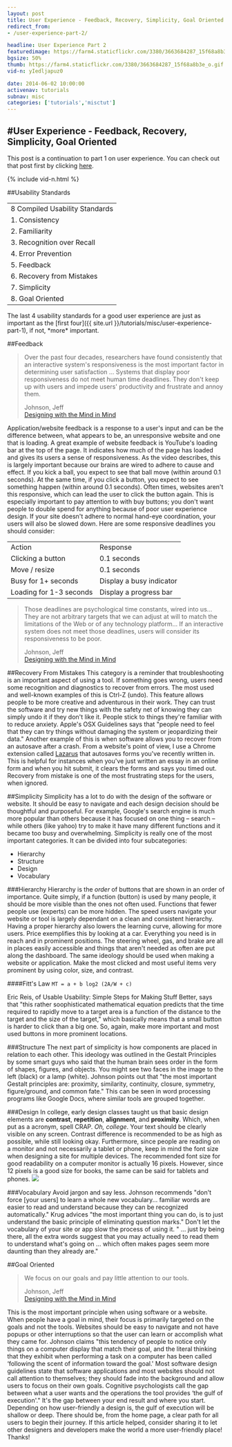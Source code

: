 ```yaml
---
layout: post
title: User Experience - Feedback, Recovery, Simplicity, Goal Oriented
redirect_from:
- /user-experience-part-2/

headline: User Experience Part 2
featuredimage: https://farm4.staticflickr.com/3380/3663684287_15f68a8b3e_o.gif
bgsize: 50%
thumb: https://farm4.staticflickr.com/3380/3663684287_15f68a8b3e_o.gif
vid-n: yIedljapuz0

date: 2014-06-02 10:00:00
activenav: tutorials
subnav: misc
categories: ['tutorials','misctut']
---
```

#User Experience - Feedback, Recovery, Simplicity, Goal Oriented
---
<div class="bg-warning">This post is a continuation to part 1 on user experience. You can check out that post first by clicking <a href="{{ site.url }}/tutorials/misc/user-experience-part-1">here</a>.</div>

{% include vid-n.html %}

##Usability Standards
<table class="table table-striped">
	<tr class="info text-center">
		<td>8 Compiled Usability Standards</td>
	</tr>
	<tr>
		<td>1. Consistency</td>
	</tr>
	<tr>
		<td>2. Familiarity</td>
	</tr>
	<tr>
		<td>3. Recognition over Recall</td>
	</tr>
	<tr>
		<td>4. Error Prevention</td>
	</tr>
	<tr>
		<td>5. Feedback</td>
	</tr>
	<tr>
		<td>6. Recovery from Mistakes</td>
	</tr>
	<tr>
		<td>7. Simplicity</td>
	</tr>
	<tr>
		<td>8. Goal Oriented</td>
	</tr>
</table>
The last 4 usability standards for a good user experience are just as important as the [first four]({{ site.url }}/tutorials/misc/user-experience-part-1), if not, *more* important.

##Feedback
>Over the past four decades, researchers have found consistently that an interactive system's responsiveness is the most important factor in determining user satisfaction ... Systems that display poor responsiveness do not meet human time deadlines. They don't keep up with users and impede users' productivity and frustrate and annoy them.
><footer>Johnson, Jeff<br><a href="http://amzn.to/1oTiNcc" class="amazon book">Designing with the Mind in Mind</a></footer>

Application/website feedback is a response to a user's input and can be the difference between, what appears to be, an unresponsive website and one that is loading. A great example of website feedback is YouTube's loading bar at the top of the page. It indicates how much of the page has loaded and gives its users a sense of responsiveness. As the video describes, this is largely important because our brains are wired to adhere to cause and effect. If you kick a ball, you expect to see that ball move (within around 0.1 seconds). At the same time, if you click a button, you expect to see something happen (within around 0.1 seconds). Often times, websites aren't this responsive, which can lead the user to click the button again. This is especially important to pay attention to with buy buttons; you don't want people to double spend for anything because of poor user experience design. If your site doesn't adhere to normal hand-eye coordination, your users will also be slowed down. Here are some responsive deadlines you should consider:

<table class="table table-striped">
	<tr class="info">
		<td>Action</td>
		<td>Response</td>
	</tr>
	<tr>
		<td>Clicking a button</td>
		<td>0.1 seconds</td>
	</tr>
	<tr>
		<td>Move / resize</td>
		<td>0.1 seconds</td>
	</tr>
	<tr>
		<td>Busy for 1+ seconds</td>
		<td>Display a busy indicator</td>
	</tr>
	<tr>
		<td>Loading for 1-3 seconds</td>
		<td>Display a progress bar</td>
	</tr>
</table>

>Those deadlines are psychological time constants, wired into us... They are not arbitrary targets that we can adjust at will to match the limitations of the Web or of any technology platform... If an interactive system does not meet those deadlines, users will consider its responsiveness to be poor.
><footer>Johnson, Jeff<br><a href="http://amzn.to/1oTiNcc" class="amazon book">Designing with the Mind in Mind</a></footer>

##Recovery From Mistakes
This category is a reminder that troubleshooting is an important aspect of using a tool. If something goes wrong, users need some recognition and diagnostics to recover from errors. The most used and well-known examples of this is Ctrl-Z (undo). This feature allows people to be more creative and adventurous in their work. They can trust the software and try new things with the safety net of knowing they can simply undo it if they don't like it. People stick to things they're familiar with to reduce anxiety. Apple's OSX Guidelines says that "people need to feel that they can try things without damaging the system or jeopardizing their data." Another example of this is when software allows you to recover from an autosave after a crash. From a website's point of view, I use a Chrome extension called [Lazarus](http://goo.gl/Vr8qlM) that autosaves forms you've recently written in. This is helpful for instances when you've just written an essay in an online form and when you hit submit, it clears the forms and says you timed out. Recovery from mistake is one of the most frustrating steps for the users, when ignored.

##Simplicity
Simplicity has a lot to do with the design of the software or website. It should be easy to navigate and each design decision should be thoughtful and purposeful. For example, Google's search engine is much more popular than others because it has focused on one thing – search – while others (like yahoo) try to make it have many different functions and it became too busy and overwhelming. Simplicity is really one of the most important categories. It can be divided into four subcategories:

* Hierarchy
* Structure
* Design
* Vocabulary

###Hierarchy
Hierarchy is the *order* of buttons that are shown in an order of importance. Quite simply, if a function (button) is used by many people, it should be more visible than the ones not often used. Functions that fewer people use (experts) can be more hidden. The speed users navigate your website or tool is largely dependant on a clean and consistent hierarchy. Having a proper hierarchy also lowers the learning curve, allowing for more users. Price exemplifies this by looking at a car. Everything you need is in reach and in prominent positions. The steering wheel, gas, and brake are all in places easily accessible and things that aren't needed as often are put along the dashboard. The same ideology should be used when making a website or application. Make the most clicked and most useful items very prominent by using color, size, and contrast.

####Fitt's Law
`MT = a + b log2 (2A/W + c)`

Eric Reis, of Usable Usability: Simple Steps for Making Stuff Better, says that "this rather soophisticated mathematical equation predicts that the time required to rapidly move to a target area is a function of the distance to the target and the size of the target," which basically means that a small button is harder to click than a big one. So, again, make more important and most used buttons in more prominent locations.

###Structure
<img src="http://i2.wp.com/i.imgur.com/kFr3ZVt.png" alt="" class="pull-left">The next part of simplicity is how components are placed in relation to each other. This ideology was outlined in the Gestalt Principles by some smart guys who said that the human brain sees order in the form of shapes, figures, and objects. You might see two faces in the image to the left (black) or a lamp (white). Johnson points out that "the most important Gestalt principles are: proximity, similarity, continuity, closure, symmetry, figure/ground, and common fate." This can be seen in word processing programs like Google Docs, where similar tools are grouped together.

###Design
In college, early design classes taught us that basic design elements are **contrast**, **repetition**, **alignment**, and **proximity**. Which, when put as a acronym, spell CRAP. *Oh, college*. Your text should be clearly visible on any screen. Contrast difference is recommended to be as high as possible, while still looking okay. Furthermore, since people are reading on a monitor and not necessarily a tablet or phone, keep in mind the font size when designing a site for multiple devices. The recommended font size for good readability on a computer monitor is actually 16 pixels. However, since 12 pixels is a good size for books, the same can be said for tablets and phones.
![](http://i0.wp.com/i.imgur.com/XfiMphT.png)

###Vocabulary
Avoid jargon and say less. Johnson recommends "don't force [your users] to learn a whole new vocabulary... familiar words are easier to read and understand because they can be recognized automatically." Krug advices "the most important thing you can do, is to just understand the basic principle of eliminating question marks." Don't let the vocabulary of your site or app slow the process of using it. " ... just by being there, all the extra words suggest that you may actually need to read them to understand what's going on ... which often makes pages seem more daunting than they already are."

##Goal Oriented
>We focus on our goals and pay little attention to our tools.
><footer>Johnson, Jeff<br><a href="http://amzn.to/1oTiNcc" class="amazon book">Designing with the Mind in Mind</a></footer>

This is the most important principle when using software or a website. When people have a goal in mind, their focus is primarily targeted on the goals and not the tools. Websites should be easy to navigate and not have popups or other interruptions so that the user can learn or accomplish what they came for. Johnson claims "this tendency of people to notice only things on a computer display that match their goal, and the literal thinking that they exhibit when performing a task on a computer has been called ‘following the scent of information toward the goal.' Most software design guidelines state that software applications and most websites should not call attention to themselves; they should fade into the background and allow users to focus on their own goals. Cognitive psychologists call the gap between what a user wants and the operations the tool provides ‘the gulf of execution'." It's the gap between your end result and where you start. Depending on how user-friendly a design is, the gulf of execution will be shallow or deep. There should be, from the home page, a clear path for all users to begin their journey.
If this article helped, consider sharing it to let other designers and developers make the world a more user-friendly place! Thanks!